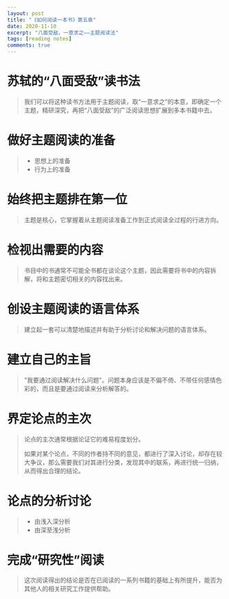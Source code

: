 ```yaml
---
layout: post
title: "《如何阅读一本书》第五章"
date: 2020-11-10
excerpt: "八面受敌，一意求之——主题阅读法"
tags: [reading notes]
comments: true
---
```


# 苏轼的“八面受敌”读书法

> 我们可以将这种读书方法用于主题阅读，取“一意求之”的本意，即确定一个主题，精研深究，再把“八面受敌”的广泛阅读思想扩展到多本书籍中去。

# 做好主题阅读的准备

> - 思想上的准备
> - 行为上的准备

# 始终把主题排在第一位

> 主题是核心，它掌握着从主题阅读准备工作到正式阅读全过程的行进方向。

# 检视出需要的内容

> 书目中的书通常不可能全书都在谈论这个主题，因此需要将书中的内容拆解，将和主题密切相关的内容找出来。

# 创设主题阅读的语言体系

> 建立起一套可以清楚地描述并有助于分析讨论和解决问题的语言体系。

# 建立自己的主旨

> "我要通过阅读解决什么问题"。问题本身应该是不偏不倚、不带任何感情色彩的，而且是要通过阅读来分析解答的。

# 界定论点的主次

> 论点的主次通常根据论证它的难易程度划分。
>
> 如果对某个论点，不同的作者持不同的意见，都进行了深入讨论，却存在较大争议，那么需要我们对其进行分类，发现其中的联系，再进行统一归纳，从而得出合理的结论。

# 论点的分析讨论

> - 由浅入深分析
> - 由深至浅分析

# 完成“研究性”阅读

> 这次阅读得出的结论是否在已阅读的一系列书籍的基础上有所提升，能否为其他人的相关研究工作提供帮助。